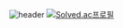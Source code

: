![header](https://capsule-render.vercel.app/api?type=wave&color=auto&height=300&section=header&text=Habaek%20Bak&fontSize=90)
[![Solved.ac프로필](http://mazassumnida.wtf/api/v2/generate_badge?boj={hazo})](https://solved.ac/{hazo})

